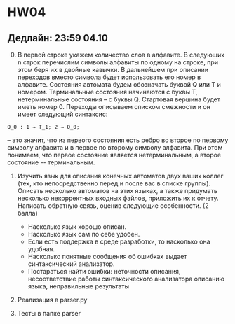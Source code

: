 # HW04

## Дедлайн: 23:59 04.10

0. В первой строке укажем количество слов в алфавите. В следующих n строк перечислим символы алфавиты по одному на строке, при этом беря их в двойные кавычки.
В дальнейшем при описании переходов вместо символа будет использовать его номер в алфавите.
Состояния автомата будем обозначать буквой Q или T и номером. Терминальные состояния начинаются с буквы T, нетерминальные состояния – с буквы Q.
Стартовая вершина будет иметь номер 0.
Переходы описываем списком смежности и он имеет следующий синтаксис:
```
Q_0 : 1 → T_1; 2 → Q_0;
``` 
– это значит, что из первого состояния есть ребро
во второе по первому символу алфавита и в первое по второму символу
алфавита. При этом понимаем, что первое состояние является нетерминальным, а второе состояние -- терминальным.

1. Изучить язык для описания конечных автоматов двух ваших коллег (тех, кто непосредственно перед и после вас в списке группы). Описать несколько автоматов на этих языках, а также придумать несколько некорректных входных файлов, приложить их к отчету. Написать обратную связь, оценив следующие особенности. (2 балла)

   * Насколько язык хорошо описан.
   * Насколько язык сам по себе удобен.
   * Если есть поддержка в среде разработки, то насколько она удобная.
   * Насколько понятные сообщения об ошибках выдает синтаксический анализатор.
   * Постараться найти ошибки: неточности описания, несоответствие работы синтаксического анализатора описанию языка, неправильные результаты

2. Реализация в parser.py
3. Тесты в папке parser
